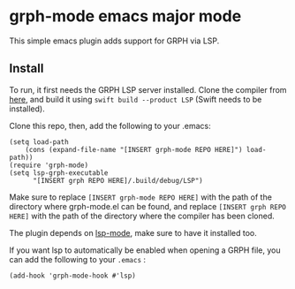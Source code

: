 # grph-mode emacs major mode

This simple emacs plugin adds support for GRPH via LSP.

## Install

To run, it first needs the GRPH LSP server installed. Clone the compiler from [here](https://github.com/grph-lang/grph), and build it using `swift build --product LSP` (Swift needs to be installed).

Clone this repo, then, add the following to your .emacs:

```elisp
(setq load-path
    (cons (expand-file-name "[INSERT grph-mode REPO HERE]") load-path))
(require 'grph-mode)
(setq lsp-grph-executable
      "[INSERT grph REPO HERE]/.build/debug/LSP")
```

Make sure to replace `[INSERT grph-mode REPO HERE]` with the path of the directory where grph-mode.el can be found, and replace `[INSERT grph REPO HERE]` with the path of the directory where the compiler has been cloned.

The plugin depends on [lsp-mode](https://emacs-lsp.github.io/lsp-mode/), make sure to have it installed too.

If you want lsp to automatically be enabled when opening a GRPH file, you can add the following to your `.emacs` :
```elisp
(add-hook 'grph-mode-hook #'lsp)
```

